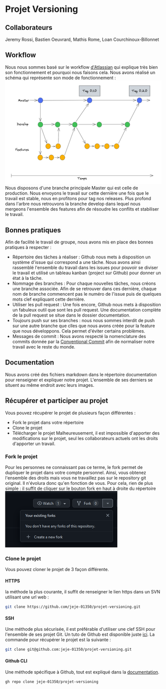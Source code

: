 # Projet Versioning

## Collaborateurs
Jeremy Rossi, Bastien Oeuvrard, Mathis Rome, Loan Courchinoux-Billonnet

## Workflow
 Nous nous sommes basé sur le workflow [d'Atlassian](https://www.atlassian.com/git/tutorials/comparing-workflows) qui explique très bien son fonctionnement et pourquoi nous faisons cela. Nous avons réalisé un schéma qui représente son mode de fonctionnement :
![schema gitflow](/documentation/img/readme_workflow.png)
Nous disposons d'une branche principale Master qui est celle de production. Nous envoyons le travail sur cette dernière une fois que le travail est stable, nous en profitons pour tag nos releases. Plus profond dans l'arbre nous retrouvons la branche develop dans lequel nous mergeons l'ensemble des features afin de résoudre les conflits et stabiliser le travail.

## Bonnes pratiques
Afin de facilité le travail de groupe, nous avons mis en place des bonnes pratiques à respecter :
- Répertoire des tâches à réaliser : Github nous mets à disposition un système d'issue qui correspond a une tâche. Nous avons ainsi rassemblé l'ensemble du travail dans les issues pour pouvoir se diviser le travail et utilisé un tableau kanban (project sur Github) pour donner un état à la tâche.
- Nommage des branches : Pour chaque nouvelles tâches, nous créons une branche associée. Afin de se retrouver dans ces dernière, chaque nom de branche commencent pas le numéro de l'issue puis de quelques mots clef expliquant cette dernière.
- Utiliser les pull request : Une fois encore, Github nous mets à disposition un fabuleux outil que sont les pull request. Une documentation complète de la pull request se situe dans le dossier documentation.
- Toujours push sur ses branches : nous nous sommes interdit de push sur une autre branche que clles que nous avons créée pour la feature que nous développons. Cela permet d'éviter certains problèmes.
- Messages de commit : Nous avons respecté la nomenclature des commits donnée par la [Conventional Commit](https://www.conventionalcommits.org/en/v1.0.0/) afin de normaliser notre travail avec le reste du monde.

## Documentation
Nous avons créé des fichiers markdown dans le répertoire documentation pour renseigner et expliquer notre projet. L'ensemble de ses derniers se situent au même endroit avec leurs images.

## Récupérer et participer au projet
Vous pouvez récupérer le projet de plusieurs façon différentes :
- Fork le projet dans votre répertoire
- Clone le projet
- Télécharger le projet
Malheureusement, il est impossible d'apporter des modifications sur le projet, seul les collaborateurs actuels ont les droits d'apporter un travail.

### Fork le projet
Pour les personnes ne connaissant pas ce terme, le fork permet de dupliquer le projet dans votre compte personnel. Ainsi, vous obtenez l'ensemble des droits mais vous ne travaillez pas sur le repository git original. Il n'évolura donc qu'en fonction de vous.
Pour cela, rien de plus simple : il suffit de cliquer sur le bouton fork en haut à droite du répertoire
![github fork](/documentation/img/readme_fork.png)

### Clone le projet
Vous pouvez cloner le projet de 3 façon différente.

#### HTTPS
la méthode la plus courante, il suffit de renseigner le lien https dans un SVN utilisant une url web :
```bash
git clone https://github.com/jeje-01350/projet-versioning.git
```

#### SSH
Une méthode plus sécurisée, il est préférable d'utiliser une clef SSH pour l'ensemble de ses projet Git. Un tuto de Github est disponible juste [ici](https://docs.github.com/en/authentication/connecting-to-github-with-ssh). La commande pour récupérer le projet est la suivante :
```bash
git clone git@github.com:jeje-01350/projet-versioning.git
```

#### Github CLI
Une méthode spécifique à Github, tout est expliqué dans la [documentation](https://cli.github.com/). 
```bash
gh repo clone jeje-01350/projet-versioning
```
